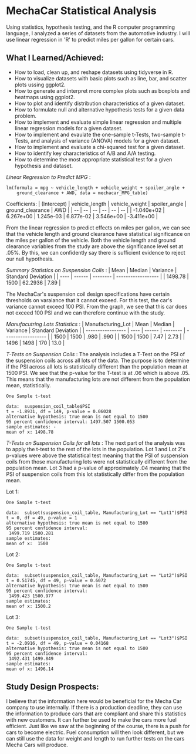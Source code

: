# MechaCar Statistical Analysis
Using statistics, hypothesis testing, and the R computer programming language, I analyzed a series of datasets from the automotive industry. I will use linear regression in 'R' to predict miles per gallon for certain cars. 

## What I Learned/Achieved:
- How to load, clean up, and reshape datasets using tidyverse in R.
- How to visualize datasets with basic plots such as line, bar, and scatter plots ussing ggplot2.
- How to generate and interpret more complex plots such as boxplots and heatmaps using ggplot2.
- How to plot and identify distribution characteristics of a given dataset.
- How to formulate null and alternative hypothesis tests for a given data problem.
- How to implement and evaluate simple linear regression and multiple linear regression models for a given dataset.
- How to implement and evaulate the one-sample t-Tests, two-sample t-Tests, and analysis of variance (ANOVA) models for a given dataset.
- How to implement and evaluate a chi-squared test for a given dataset.
- How to identify key characteristics of A/B and A/A testing.
- How to determine the most appropriate statistical test for a given hypothesis and dataset.

*Linear Regression to Predict MPG* : 

```Call:
lm(formula = mpg ~ vehicle_length + vehicle_weight + spoiler_angle + 
    ground_clearance + AWD, data = mechacar_MPG_table)
```

Coefficients: 
|  (Intercept)  |  vehicle_length  |  vehicle_weight  |   spoiler_angle | ground_clearance  |   AWD  |
| -- | -- | -- | -- | -- | -- |
|    -1.040e+02   |      6.267e+00    |     1.245e-03    |     6.877e-02   |      3.546e+00     |   -3.411e+00 |

From the linear regression to predict effects on miles per gallon, we can see that the vehicle length and ground clearance have statistical significance on the miles per gallon of the vehicle. Both the vehicle length and ground clearance variables from the study are above the significance level set at .05%. By this, we can confidently say there is sufficient evidence to reject our null hypothesis.

*Summary Statistics on Suspension Coils* :
| Mean | Median | Variance | Standard Deviation |
| ---- | ------ | -------- | ------------------ |
| 1498.78 | 1500 | 62.2936 | 7.89 |

The MechaCar's suspension coil design specifications have certain thresholds on varaiance that it cannot exceed. For this test, the car's variance cannot exceed 100 PSI. From the graph, we see that this car does not exceed 100 PSI and we can therefore continue with the study.

_Manufacutring Lots Statistics_ :
| Manufacturing_Lot | Mean | Median | Variance | Standard Deviation |
| ----------------- | ---- | ------ | -------- | ------------------ |
| 1500 | 1500 | .980 | .990 |
| 1500 | 1500 | 7.47 | 2.73 |
| 1496 | 1498 | 170  | 13.0 |

*T-Tests on Suspension Coils* :
The analysis includes a T-Test on the PSI of the suspension coils across all lots of the data. The purpose is to determine if the PSI across all lots is statistically different than the population mean at 1500 PSI. We see that the p-value for the T-test is at .06 which is above .05. This means that the manufacturing lots are not different from the population mean, statistically. 

```
One Sample t-test

data:  suspension_coil_table$PSI
t = -1.8931, df = 149, p-value = 0.06028
alternative hypothesis: true mean is not equal to 1500
95 percent confidence interval: 1497.507 1500.053
sample estimates: - 
mean of x: 1498.78 
```
*T-Tests on Suspension Coils for all lots* :
The next part of the analysis was to apply the t-test to the rest of the lots in the population. Lot 1 and Lot 2's p-values were above the statistical test meaning that the PSI of suspension coils from those manufacturing lots were not statistically different from the population mean. Lot 3 had a p-value of approximately .04 meaning that the PSI of suspension coils from this lot statistically differ from the population mean. 

Lot 1:
```
One Sample t-test

data:  subset(suspension_coil_table, Manufacturing_Lot == "Lot1")$PSI
t = 0, df = 49, p-value = 1
alternative hypothesis: true mean is not equal to 1500
95 percent confidence interval:
 1499.719 1500.281
sample estimates:
mean of x:  1500 
```
Lot 2:
```
One Sample t-test

data:  subset(suspension_coil_table, Manufacturing_Lot == "Lot2")$PSI
t = 0.51745, df = 49, p-value = 0.6072
alternative hypothesis: true mean is not equal to 1500
95 percent confidence interval:
 1499.423 1500.977
sample estimates:
mean of x: 1500.2 
```
Lot 3: 
```
One Sample t-test

data:  subset(suspension_coil_table, Manufacturing_Lot == "Lot3")$PSI
t = -2.0916, df = 49, p-value = 0.04168
alternative hypothesis: true mean is not equal to 1500
95 percent confidence interval:
 1492.431 1499.849
sample estimates:
mean of x: 1496.14 
```

## Study Design Prospects:
I believe that the information here would be beneficial for the Mecha Car company to use internally. If there is a production deadline, they can use the information to produce cars that are compliant and share this statistics with new customers. It can further be used to make the cars more fuel efficient. Just like we saw at the beginning of the course, there is a push for cars to become electric. Fuel consumption will then look different, but we can still use the data for weight and length to run further tests on the cars Mecha Cars will produce.
